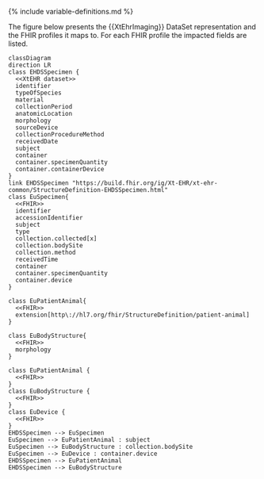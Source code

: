{% include variable-definitions.md %}

The figure below presents the {{XtEhrImaging}} DataSet representation and the FHIR profiles it maps to. For each FHIR profile the impacted fields are listed.

```mermaid
classDiagram
direction LR
class EHDSSpecimen {
  <<XtEHR dataset>>
  identifier
  typeOfSpecies
  material
  collectionPeriod
  anatomicLocation
  morphology
  sourceDevice
  collectionProcedureMethod
  receivedDate
  subject
  container
  container.specimenQuantity
  container.containerDevice
}
link EHDSSpecimen "https://build.fhir.org/ig/Xt-EHR/xt-ehr-common/StructureDefinition-EHDSSpecimen.html"
class EuSpecimen{
  <<FHIR>>
  identifier
  accessionIdentifier
  subject
  type
  collection.collected[x]
  collection.bodySite
  collection.method
  receivedTime
  container
  container.specimenQuantity
  container.device
}

class EuPatientAnimal{
  <<FHIR>>
  extension[http\://hl7.org/fhir/StructureDefinition/patient-animal]
}

class EuBodyStructure{
  <<FHIR>>
  morphology
}

class EuPatientAnimal {
  <<FHIR>>
}
class EuBodyStructure {
  <<FHIR>>
}
class EuDevice {
  <<FHIR>>
}
EHDSSpecimen --> EuSpecimen
EuSpecimen --> EuPatientAnimal : subject
EuSpecimen --> EuBodyStructure : collection.bodySite
EuSpecimen --> EuDevice : container.device
EHDSSpecimen --> EuPatientAnimal
EHDSSpecimen --> EuBodyStructure
```


